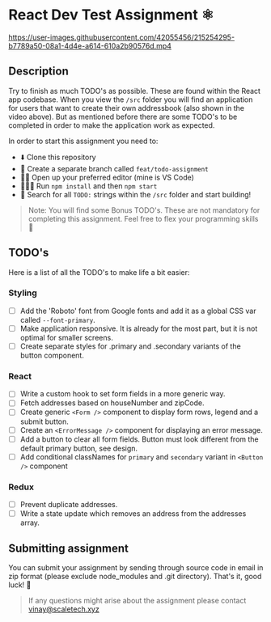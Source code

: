 # React Dev Test Assignment ⚛️


https://user-images.githubusercontent.com/42055456/215254295-b7789a50-08a1-4d4e-a614-610a2b90576d.mp4


## Description
Try to finish as much TODO's as possible. These are found within the React app codebase. When you view the `/src` folder you will find an application for users that want to create their own addressbook (also shown in the video above). But as mentioned before there are some TODO's to be completed in order to make the application work as expected.

In order to start this assignment you need to:
- ⬇️ Clone this repository
- 🌲 Create a separate branch called `feat/todo-assignment`
- 👨‍💻 Open up your preferred editor (mine is VS Code)
- 🏃🏻‍♂️ Run `npm install` and then `npm start`
- 🔎  Search for all `TODO:` strings within the `/src` folder and start building!

> Note: You will find some Bonus TODO's. These are not mandatory for completing this assignment. Feel free to flex your programming skills 💪

## TODO's 
Here is a list of all the TODO's to make life a bit easier:

### Styling
- [ ] Add the 'Roboto' font from Google fonts and add it as a global CSS var called `--font-primary`.
- [ ] Make application responsive. It is already for the most part, but it is not optimal for smaller screens.
- [ ] Create separate styles for .primary and .secondary variants of the button component.

### React
- [ ] Write a custom hook to set form fields in a more generic way.
- [ ] Fetch addresses based on houseNumber and zipCode.
- [ ] Create generic `<Form />` component to display form rows, legend and a submit button.
- [ ] Create an `<ErrorMessage />` component for displaying an error message.
- [ ] Add a button to clear all form fields. Button must look different from the default primary button, see design.
- [ ] Add conditional classNames for `primary` and `secondary` variant in `<Button />` component

### Redux
- [ ] Prevent duplicate addresses.
- [ ] Write a state update which removes an address from the addresses array.

## Submitting assignment
You can submit your assignment by sending through source code in email in zip format (please exclude node_modules and .git directory). That's it, good luck! 🚀

> If any questions might arise about the assignment please contact vinay@scaletech.xyz
